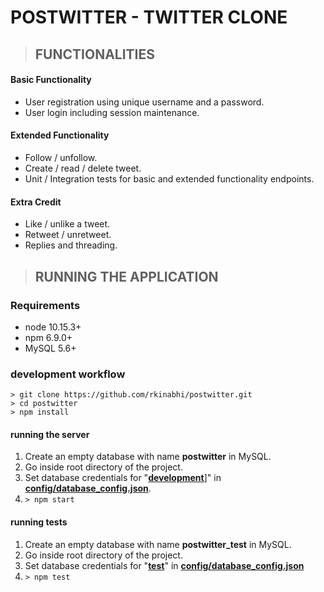 # POSTWITTER - TWITTER CLONE

> ## FUNCTIONALITIES

#### Basic Functionality

- User registration using unique username and a password.
- User login including session maintenance.

#### Extended Functionality

- Follow / unfollow.
- Create / read / delete tweet.
- Unit / Integration tests for basic and extended functionality endpoints.

#### Extra Credit

- Like / unlike a tweet.
- Retweet / unretweet.
- Replies and threading.

> ## RUNNING THE APPLICATION

### Requirements

- node 10.15.3+
- npm 6.9.0+
- MySQL 5.6+

### development workflow

```
> git clone https://github.com/rkinabhi/postwitter.git
> cd postwitter
> npm install
```

#### running the server

1. Create an empty database with name **postwitter** in MySQL.
2. Go inside root directory of the project.
3. Set database credentials for "**[development](https://github.com/rkinabhi/postwitter/blob/master/config/database_config.json#L2)**]" in **[config/database_config.json](https://github.com/rkinabhi/postwitter/blob/master/config/database_config.json)**.
4. `> npm start`

#### running tests

1. Create an empty database with name **postwitter_test** in MySQL.
2. Go inside root directory of the project.
3. Set database credentials for "**[test](https://github.com/rkinabhi/postwitter/blob/master/config/database_config.json#L10)**" in **[config/database_config.json](https://github.com/rkinabhi/postwitter/blob/master/config/database_config.json)**
4. `> npm test`
